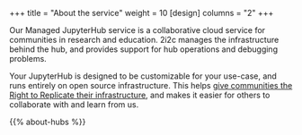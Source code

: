 +++
title = "About the service"
weight = 10
[design]
  columns = "2"
+++

Our Managed JupyterHub service is a collaborative cloud service for communities in research and education.
2i2c manages the infrastructure behind the hub, and provides support for hub operations and debugging problems.

Your JupyterHub is designed to be customizable for your use-case, and runs entirely on open source infrastructure.
This helps [give communities the Right to Replicate their infrastructure](/right-to-replicate), and makes it easier for others to collaborate with and learn from us.

{{% about-hubs %}}
